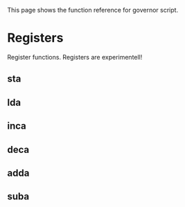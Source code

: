 This page shows the function reference for governor script.


# Registers #
Register functions. Registers are experimentell!
## sta ##
## lda ##
## inca ##
## deca ##
## adda ##
## suba ##